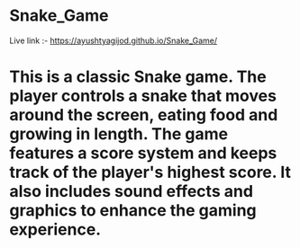 # Snake_Game
Live link :- https://ayushtyagijod.github.io/Snake_Game/

# This is a classic Snake game. The player controls a snake that moves around the screen, eating food and growing in length. The game features a score system and keeps track of the player's highest score. It also includes sound effects and graphics to enhance the gaming experience.
